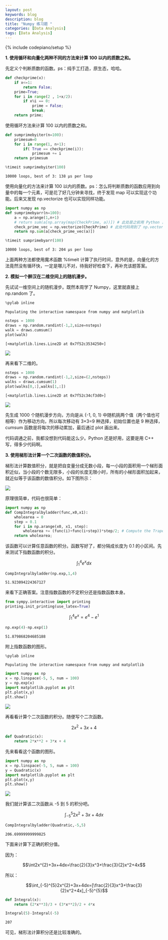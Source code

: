 ```yaml
---
layout: post
keywords: blog
description: blog
title: "Numpy 练习题 "
categories: [Data Analysis]
tags: [Data Analysis]
---
```

{% include codepiano/setup %}



**1. 使用循环和向量化两种不同的方法来计算 100 以内的质数之和。**

先定义个判断质数的函数。ps：纯手工打造，原生态，哈哈。


```python
def checkprime(x):
    if x<=1:
        return False;
    prime=True;
    for i in range(2 , 1+x/2):
        if x%i == 0:
            prime = False;
            break;
    return prime;
```


<!--more-->

使用循环方法来计算 100 以内的质数之和。



```python
def sumprimebyiter(n=100):
    primesum=0
    for i in range(1, n+1):
        if( True == checkprime(i)):
            primesum += i
    return primesum

%timeit sumprimebyiter(100)
```

    10000 loops, best of 3: 138 µs per loop


使用向量化的方法来计算 100 以内的质数。ps：怎么将判断质数的函数应用到向量中的每一个元素，可是花了好几分钟来寻找，终于发现 map 可以实现这个功能。后来又发现 np.vectorize 也可以实现同样功能。


```python
import numpy as np
def sumprimebyarr(n=100):
    a = np.arange(1,n+1)
    # return sum(a[np.array(map(CheckPrime, a))]) # 此处是之前用 Python 自带的 map 把函数应用到向量的每个元素
    check_prime_vec = np.vectorize(CheckPrime) # 此处代码用到了 np.vectorize，可以把外置函数应用到向量的每个元素
    return np.sum(a[check_prime_vec(a)])

%timeit sumprimebyarr(100)
```

    10000 loops, best of 3: 204 µs per loop


上面两种方法都使用魔术函数 %timeit 计算了执行时间，意外的是，向量化的方法竟然没有循环快，一定是哪儿不对，待我好好检查下，再补充该题答案。

**2. 模拟一个醉汉在二维空间上的随机漫步。**

先试试一维空间上的随机漫步。既然本周学了 Numpy，这里就直接上 np.random 了。


```python
%pylab inline
```

    Populating the interactive namespace from numpy and matplotlib



```python
nsteps = 1000
draws = np.random.randint(-1,2,size=nsteps)
walk = draws.cumsum()
plot(walk)
```




    [<matplotlib.lines.Line2D at 0x7f52c3534250>]



![](/image/data-analysis/586070-20160517011530154-1645197826.png)



再来看下二维的。


```python
nsteps = 1000
draws = np.random.randint(-1,2,size=(2,nsteps))
walks = draws.cumsum(1)
plot(walks[0,:],walks[1,:])
```




    [<matplotlib.lines.Line2D at 0x7f52c34cf3d0>]




![](/image/data-analysis/586070-20160517011546154-286686584.png)




先生成 1000 个随机漫步方向，方向是从 {-1, 0, 1} 中随机挑两个值（两个值也可相等）作为移动方向，所以每次移动有 3×3=9 种选择，初始位置也是 9 种选择，cumsum 函数是将每次的移动累加，最后通过 plot 画出来。

代码调通之前，我都没想到代码能这么少。Python 还是好用，这要是用 C++ 写，得多少代码啊。

**3. 使用梯形法计算一个二次函数的数值积分。**

梯形法计算数值积分，就是把自变量分成无数小段，每一小段的面积用一个梯形面积近似，当小段的个数无限多，小段的长度无限小时，所有的小梯形面积加起来，就近似等于该函数的数值积分。如下图所示：

![](/image/data-analysis/586070-20160517011630638-940016955.jpg)



原理很简单，代码也很简单：


```python
import numpy as np
def CompIntegralbyladder(func,x0,x1):
    wholearea = 0
    step = 0.1
    for i in np.arange(x0, x1, step):
        wholearea += (func(i)+func(i+step))*step/2; # Compute the Trapezoidal area
    return wholearea;
```

该函数可以计算任意函数的积分。函数写好了，都分隔成长度为 0.1 的小区间。先来测试下指数函数的积分。

$$\int_{1}^{4} e^{x}dx$$


```python
CompIntegralbyladder(np.exp,1,4)
```




    51.923094224367127



来看下正确答案。注意指数函数的不定积分还是指数函数本身。


```python
from sympy.interactive import printing
printing.init_printing(use_latex=True)
```

$$\int_{1}^{4}e^{x}=e^{4}-e^{1}$$


```python
np.exp(4)-np.exp(1)
```




    51.879868204685188



附上指数函数的图形。


```python
%pylab inline
```

    Populating the interactive namespace from numpy and matplotlib



```python
import numpy as np
x = np.linspace(-5, 5, num = 100)
y = np.exp(x)
import matplotlib.pyplot as plt
plt.plot(x,y)
plt.show()
```


![](/image/data-analysis/586070-20160517011646794-723477079.png)




再看看计算个二次函数的积分。随便写个二次函数。

$$2x^{2}+3x+4$$


```python
def Quadratic(x):
    return 2*x**2 + 3*x + 4
```

先来看看这个函数的图形。


```python
import numpy as np
x = np.linspace(-5, 5, num = 100)
y = Quadratic(x)
import matplotlib.pyplot as plt
plt.plot(x,y)
plt.show()
```


![](/image/data-analysis/586070-20160517011700201-1055512642.png)




我们就计算该二次函数从 -5 到 5 的积分吧。

$$\int_{-5}^{5}2x^{2}+3x+4 dx$$


```python
CompIntegralbyladder(Quadratic,-5,5)
```




    206.69999999999825



下面来计算下正确的积分值。

因为：

$$\int2x^{2}+3x+4dx=\frac{2}{3}x^3+\frac{3}{2}x^2+4x$$

所以：

$$\int_{-5}^{5}2x^{2}+3x+4dx=[\frac{2}{3}x^3+\frac{3}{2}x^2+4x]_{-5}^{5}$$


```python
def Integral(x):
    return (2*x**3)/3 + (3*x**2)/2 + 4*x
```


```python
Integral(5)-Integral(-5)
```




    207



可见，梯形法计算积分还是比较准确的。